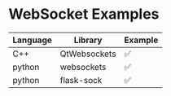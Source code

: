 # WebSocket Examples

| Language | Library      | Example |
| -------- | ------------ | ------- |
| C++      | QtWebsockets | ✅       |
| python   | websockets   | ✅       |
| python   | flask-sock   | ✅       |